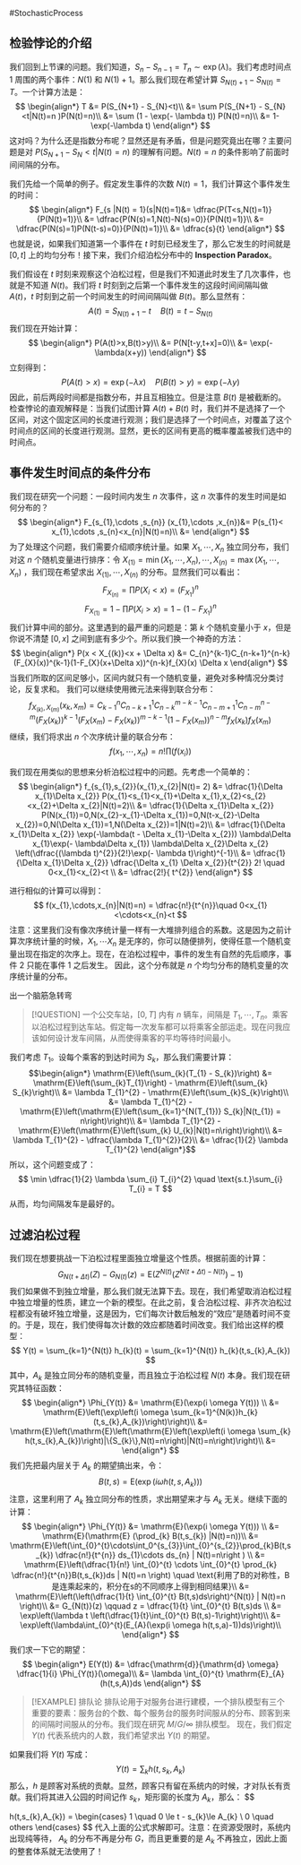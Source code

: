 #StochasticProcess 

## 检验悖论的介绍
我们回到上节课的问题。我们知道，$S_{n}-S_{n-1} = T_{n} \sim \exp (\lambda)$。我们考虑时间点 1 周围的两个事件：$N(1)$ 和 $N(1)+1$。那么我们现在希望计算 $S_{N (t)+1} - S_{N (t)}= T$。一个计算方法是：
$$
\begin{align*}
T &= P(S_{N+1} - S_{N}<t)\\
&= \sum P(S_{N+1} - S_{N}<t|N(t)=n )P(N(t)=n)\\
&= \sum (1 - \exp(- \lambda t)) P(N(t)=n)\\
&= 1- \exp(-\lambda t) 
\end{align*}
$$
这对吗？为什么还是指数分布呢？显然还是有矛盾，但是问题究竟出在哪？主要问题是对 $P (S_{N+1} - S_{N}<t|N (t)=n )$ 的理解有问题。$N(t)=n$ 的条件影响了前面时间间隔的分布。

我们先给一个简单的例子。假定发生事件的次数 $N(t)=1$，我们计算这个事件发生的时间：
$$
\begin{align*}
F_{s |N(t) = 1}(s|N(t)=1)&= \dfrac{P(T<s,N(t)=1)}{P(N(t)=1)}\\
&= \dfrac{P(N(s)=1,N(t)-N(s)=0)}{P(N(t)=1)}\\
&= \dfrac{P(N(s)=1)P(N(t-s)=0)}{P(N(t)=1)}\\
&= \dfrac{s}{t}
\end{align*}
$$
也就是说，如果我们知道第一个事件在 $t$ 时刻已经发生了，那么它发生的时间就是 $[0,t]$ 上的均匀分布！接下来，我们介绍泊松分布中的 **Inspection Paradox**。

我们假设在 $t$ 时刻来观察这个泊松过程，但是我们不知道此时发生了几次事件，也就是不知道 $N(t)$。我们将 $t$ 时刻到之后第一个事件发生的这段时间间隔叫做 $A(t)$，$t$ 时刻到之前一个时间发生的时间间隔叫做 $B(t)$。那么显然有：
$$
A(t) = S_{N(t)+1} - t \quad B(t) = t - S_{N(t)}
$$
我们现在开始计算：
$$
\begin{align*}
P(A(t)>x,B(t)>y)\\
&= P(N[t-y,t+x]=0)\\
&= \exp(-\lambda(x+y)) 
\end{align*}
$$
立刻得到：
$$
P(A(t)>x) = \exp(- \lambda x) \quad P(B(t)>y) = \exp( - \lambda y)
$$
因此，前后两段时间都是指数分布，并且互相独立。但是注意 $B(t)$ 是被截断的。检查悖论的直观解释是：当我们试图计算 $A(t)+B(t)$ 时，我们并不是选择了一个区间，对这个固定区间的长度进行观测；我们是选择了一个时间点，对覆盖了这个时间点的区间的长度进行观测。显然，更长的区间有更高的概率覆盖被我们选中的时间点。


## 事件发生时间点的条件分布
我们现在研究一个问题：一段时间内发生 $n$ 次事件，这 $n$ 次事件的发生时间是如何分布的？
$$
\begin{align*}
F_{s_{1},\cdots ,s_{n}} (x_{1},\cdots ,x_{n})&= P(s_{1}< x_{1},\cdots ,s_{n}<x_{n}|N(t)=n)\\
&= 
\end{align*}
$$
为了处理这个问题，我们需要介绍顺序统计量。如果 $X_{1},\cdots ,X_{n}$ 独立同分布，我们对这 $n$ 个随机变量进行排序：令 $X_{(1)} = \min (X_{1},\cdots, X_{n}),\cdots ,X_{(n)} = \max(X_{1},\cdots,X_{n})$ ，我们现在希望求出 $X_{(1)},\cdots,X_{(n)}$ 的分布。显然我们可以看出：
$$
F_{X_{(n)}} = \prod P(X_{i}<x) = (F_{X_{1}})^{n}
$$
$$
F_{X_{(1)}} =1 - \prod P(X_{i}>x) = 1 - (1- F_{X_{1}})^{n}
$$
我们计算中间的部分。这里遇到的最严重的问题是：第 $k$ 个随机变量小于 $x$，但是你说不清楚 $[0,x]$ 之间到底有多少个。所以我们换一个神奇的方法：
$$
\begin{align*}
P(x < X_{(k)}<x + \Delta x) &= C_{n}^{k-1}C_{n-k+1}^{n-k}(F_{X}(x))^{k-1}(1-F_{X}(x+\Delta x))^{n-k}f_{X}(x) \Delta x
\end{align*}  
$$
当我们所取的区间足够小，区间内就只有一个随机变量，避免对多种情况分类讨论，反复求和。
我们可以继续使用微元法来得到联合分布：
$$
f_{X_{(k)},X_{(m)}} (x_{k},x_{m}) = C_{k-1}^{n} C_{n-k+1}^{1}C_{n-k}^{m-k-1}C_{n-m+1}^{1}C_{n-m}^{n-m} (F_{X}(x_{k}))^{k-1}(F_{X}(x_{m}) -F_{X}(x_{k}))^{m-k-1}(1-F_{X}(x_{m}))^{n-m} f_{X}(x_{k})f_{X}(x_{m})
$$
继续，我们将求出 $n$ 个次序统计量的联合分布：
$$
f(x_{1},\cdots,x_{n}) = n! \prod (f(x_{i}))
$$

我们现在用类似的思想来分析泊松过程中的问题。先考虑一个简单的：
$$
\begin{align*}
f_{s_{1},s_{2}}(x_{1},x_{2}|N(t)= 2) &= \dfrac{1}{\Delta x_{1}\Delta x_{2}} P(x_{1}<s_{1}<x_{1}+\Delta x_{1},x_{2}<s_{2}<x_{2}+\Delta x_{2}|N(t)=2)\\
&= \dfrac{1}{\Delta x_{1}\Delta x_{2}}  P(N(x_{1})=0,N(x_{2}-x_{1}-\Delta x_{1})=0,N(t-x_{2}-\Delta x_{2})=0,N(\Delta x_{1})=1,N(\Delta x_{2})=1|N(t)=2)\\
&= \dfrac{1}{\Delta x_{1}\Delta x_{2}} \exp(-\lambda(t - \Delta x_{1}-\Delta x_{2})) \lambda\Delta x_{1}\exp(- \lambda\Delta x_{1}) \lambda\Delta x_{2}\Delta x_{2} \left(\dfrac{(\lambda t)^{2}}{2!}\exp(- \lambda t)\right)^{-1}\\
&= \dfrac{1}{\Delta x_{1}\Delta x_{2}}  \dfrac{\Delta x_{1} \Delta x_{2}}{t^{2}} 2! \quad 0<x_{1}<x_{2}<t \\
&= \dfrac{2!}{ t^{2}}
\end{align*}
$$

进行相似的计算可以得到：
$$
f(x_{1},\cdots,x_{n}|N(t)=n) = \dfrac{n!}{t^{n}}\quad 0<x_{1}<\cdots<x_{n}<t
$$
注意：这里我们没有像次序统计量一样有一大堆排列组合的系数。这是因为之前计算次序统计量的时候，$X_{1},\cdots X_{n}$ 是无序的，你可以随便排列，使得任意一个随机变量出现在指定的次序上。现在，在泊松过程中，事件的发生有自然的先后顺序，事件 2 只能在事件 1 之后发生。
因此，这个分布就是 $n$ 个均匀分布的随机变量的次序统计量的分布。

出一个脑筋急转弯
>[!QUESTION]
>一个公交车站，$[0,T]$ 内有 $n$ 辆车，间隔是 $T_{1},\cdots,T_{n}$。乘客以泊松过程到达车站。假定每一次发车都可以将乘客全部运走。现在问我应该如何设计发车间隔，从而使得乘客的平均等待时间最小。

我们考虑 $T_{1}$。设每个乘客的到达时间为 $S_{k}$，那么我们需要计算：
$$\begin{align*}
\mathrm{E}\left(\sum_{k}(T_{1} - S_{k})\right) &= \mathrm{E}\left(\sum_{k}T_{1}\right) - \mathrm{E}\left(\sum_{k} S_{k}\right)\\
&= \lambda T_{1}^{2} - \mathrm{E}\left(\sum_{k}S_{k}\right)\\
&= \lambda T_{1}^{2} - \mathrm{E}\left(\mathrm{E}\left(\sum_{k=1}^{N(T_{1})} S_{k}|N(t_{1}) = n\right)\right)\\
&= \lambda T_{1}^{2} - \mathrm{E}\left(\mathrm{E}\left(\sum_{k} U_{k}|N(t)=n\right)\right)\\
&= \lambda T_{1}^{2} - \dfrac{\lambda T_{1}^{2}}{2}\\
&= \dfrac{1}{2} \lambda T_{1}^{2}
\end{align*}$$
所以，这个问题变成了：
$$
\min \dfrac{1}{2} \lambda \sum_{i} T_{i}^{2} \quad \text{s.t.}\sum_{i} T_{i} = T
$$
从而，均匀间隔发车是最好的。

## 过滤泊松过程
我们现在想要挑战一下泊松过程里面独立增量这个性质。根据前面的计算：
$$
G_{N(t+\Delta t)}(Z) - G_{N(t)}(z) = \mathrm{E}(Z^{N(t)}(Z^{N(t+\Delta t)- N(t)})-1)
$$
我们如果做不到独立增量，那么我们就无法算下去。现在，我们希望取消泊松过程中独立增量的性质，建立一个新的模型。在此之前，复合泊松过程、非齐次泊松过程都没有破坏独立增量，这是因为，它们每次计数后触发的“效应”是随着时间不变的。于是，现在，我们使得每次计数的效应都随着时间改变。我们给出这样的模型：
$$
Y(t) = \sum_{k=1}^{N(t)} h_{k}(t) = \sum_{k=1}^{N(t)} h_{k}(t,s_{k},A_{k}) 
$$
其中，$A_{k}$ 是独立同分布的随机变量，而且独立于泊松过程 $N(t)$ 本身。我们现在研究其特征函数：
$$
\begin{align*}
\Phi_{Y(t)} &= \mathrm{E}(\exp(i \omega Y(t))) \\
&= \mathrm{E}\left(\exp\left(i \omega \sum_{k=1}^{N(k)}h_{k}(t,s_{k},A_{k})\right)\right)\\
&= \mathrm{E}\left(\mathrm{E}\left(\mathrm{E}\left(\exp\left(i \omega \sum_{k} h(t,s_{k},A_{k})\right)|\{S_{k}\},N(t)=n\right)|N(t)=n\right)\right)\\
&= 
\end{align*}
$$
我们先把最内层关于 $A_{k}$ 的期望搞出来，令：
$$
B(t,s) = \mathrm{E}(\exp(i \omega h (t,s,A_{k})))
$$
注意，这里利用了 $A_{k}$ 独立同分布的性质，求出期望来才与 $A_{k}$ 无关。继续下面的计算：
$$
\begin{align*}
\Phi_{Y(t)} &= \mathrm{E}(\exp(i \omega Y(t))) \\
&= \mathrm{E}(\mathrm{E} (\prod_{k} B(t,s_{k}) |N(t)=n))\\
&= \mathrm{E}\left(\int_{0}^{t}\cdots\int_0^{s_{3}}\int_{0}^{s_{2}}\prod_{k}B(t,s_{k}) \dfrac{n!}{t^{n}}  ds_{1}\cdots ds_{n} | N(t)=n\right ) \\
&= \mathrm{E}\left(\dfrac{1}{n!} \int_{0}^{t} \cdots \int_{0}^{t} \prod_{k} \dfrac{n!}{t^{n}}B(t,s_{k})ds | N(t)=n \right) \quad \text{利用了B的对称性，B是连乘起来的，积分在s的不同顺序上得到相同结果}\\
&= \mathrm{E}\left(\left(\dfrac{1}{t}  \int_{0}^{t} B(t,s)ds\right)^{N(t)} | N(t)=n \right)\\
&= G_{N(t)}(z) \qquad z = \dfrac{1}{t} \int_{0}^{t} B(t,s)ds \\
&= \exp\left(\lambda  t \left(\dfrac{1}{t}\int_{0}^{t} B(t,s)-1\right)\right)\\
&= \exp\left(\lambda\int_{0}^{t}(E_{A}(\exp(i \omega h(t,s,a)-1))ds)\right)\\
\end{align*}
$$
我们求一下它的期望：
$$
\begin{align*}
E(Y(t)) &= \dfrac{\mathrm{d}}{\mathrm{d} \omega} \dfrac{1}{i} \Phi_{Y(t)}(\omega)\\
&= \lambda \int_{0}^{t}  \mathrm{E}_{A}(h(t,s,A))ds 
\end{align*}
$$

>[!EXAMPLE] 排队论
>排队论用于对服务台进行建模，一个排队模型有三个重要的要素：服务台的个数、每个服务台的服务时间服从的分布、顾客到来的间隔时间服从的分布。我们现在研究 $M/G/\infty$ 排队模型。
现在，我们假定 $Y(t)$ 代表系统内的人数，我们希望求出 $Y(t)$ 的期望。

如果我们将 $Y(t)$ 写成：
$$
Y(t) = \sum_{k} h(t,s_{k},A_{k})
$$
那么，$h$ 是顾客对系统的贡献。显然，顾客只有留在系统内的时候，才对队长有贡献。我们将其进入公园的时间记作 $s_{k}$，矩形窗的长度为 $A_{k}$，那么：
$$

h(t,s_{k},A_{k}) = 
\begin{cases}
1 \quad 0 \le t - s_{k}\le A_{k}  \\
0 \quad others
\end{cases}
$$
代入上面的公式求解即可。注意：在资源受限时，系统内出现纯等待， $A_{k}$ 的分布不再是分布 $G$，而且更重要的是 $A_{k}$ 不再独立，因此上面的整套体系就无法使用了！

